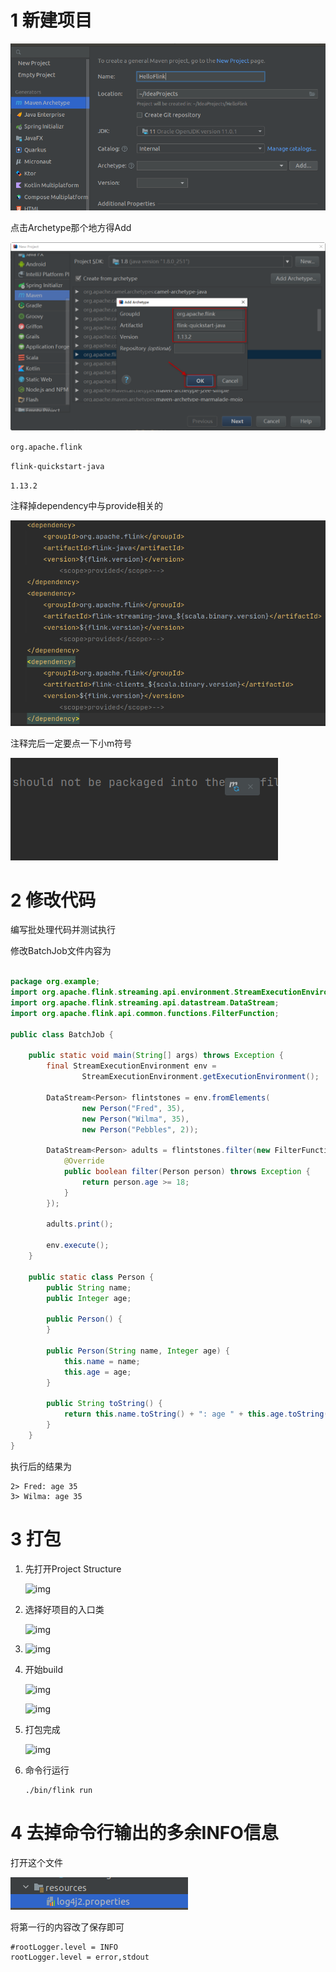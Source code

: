 # 1 新建项目

![image-20220530175219805](https://raw.githubusercontent.com/liang636600/cloudImg/master/images/image-20220530175219805.png)

点击Archetype那个地方得Add

![img](https://raw.githubusercontent.com/liang636600/cloudImg/master/images/flink_idea_03.png)

`org.apache.flink`

`flink-quickstart-java`

`1.13.2`

注释掉dependency中与provide相关的

![image-20220530175850697](https://raw.githubusercontent.com/liang636600/cloudImg/master/images/image-20220530175850697.png)

注释完后一定要点一下小m符号

![image-20220530175923412](https://raw.githubusercontent.com/liang636600/cloudImg/master/images/image-20220530175923412.png)

# 2 修改代码

编写批处理代码并测试执行

修改BatchJob文件内容为

```Java

package org.example;
import org.apache.flink.streaming.api.environment.StreamExecutionEnvironment;
import org.apache.flink.streaming.api.datastream.DataStream;
import org.apache.flink.api.common.functions.FilterFunction;

public class BatchJob {

    public static void main(String[] args) throws Exception {
        final StreamExecutionEnvironment env =
                StreamExecutionEnvironment.getExecutionEnvironment();

        DataStream<Person> flintstones = env.fromElements(
                new Person("Fred", 35),
                new Person("Wilma", 35),
                new Person("Pebbles", 2));

        DataStream<Person> adults = flintstones.filter(new FilterFunction<Person>() {
            @Override
            public boolean filter(Person person) throws Exception {
                return person.age >= 18;
            }
        });

        adults.print();

        env.execute();
    }

    public static class Person {
        public String name;
        public Integer age;

        public Person() {
        }

        public Person(String name, Integer age) {
            this.name = name;
            this.age = age;
        }

        public String toString() {
            return this.name.toString() + ": age " + this.age.toString();
        }
    }
}
```

执行后的结果为

```
2> Fred: age 35
3> Wilma: age 35
```

# 3 打包

1. 先打开Project Structure

   ![img](http://note.youdao.com/yws/public/resource/142045618fddd3b61b649a2ddb60f681/xmlnote/15D41C45EFDA4CA8951AB0705590B13A/20912)

2. 选择好项目的入口类

   ![img](http://note.youdao.com/yws/public/resource/142045618fddd3b61b649a2ddb60f681/xmlnote/37B260455A0F45EBB5BBF10ED6938676/20923)

3. ![img](http://note.youdao.com/yws/public/resource/142045618fddd3b61b649a2ddb60f681/xmlnote/637B395415D24A5288E6CD8CB68FA4F1/20937)

4. 开始build

   ![img](http://note.youdao.com/yws/public/resource/142045618fddd3b61b649a2ddb60f681/xmlnote/BB6C6E718455496DB5CBA7A90FA2B395/20941)

   ![img](http://note.youdao.com/yws/public/resource/142045618fddd3b61b649a2ddb60f681/xmlnote/842123F037834924A8EF00D6DC5890A6/20945)

   

5. 打包完成

   ![img](http://note.youdao.com/yws/public/resource/142045618fddd3b61b649a2ddb60f681/xmlnote/1DC1B5E8F135466DA5E918461AB6103C/20949)

6. 命令行运行

   ```
   ./bin/flink run
   ```

# 4 去掉命令行输出的多余INFO信息

打开这个文件

![image-20220531234527587](https://raw.githubusercontent.com/liang636600/cloudImg/master/images/image-20220531234527587.png)



将第一行的内容改了保存即可

```
#rootLogger.level = INFO
rootLogger.level = error,stdout
```



